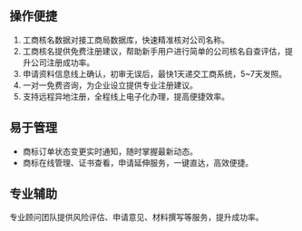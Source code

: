 
## 操作便捷
1. 工商核名数据对接工商局数据库，快速精准核对公司名称。
2. 工商核名提供免费注册建议，帮助新手用户进行简单的公司核名自查评估，提升公司注册成功率。
3. 申请资料信息线上确认，初审无误后，最快1天递交工商系统，5~7天发照。
4. 一对一免费咨询，为企业设立提供专业注册建议。
5. 支持远程异地注册，全程线上电子化办理，提高便捷效率。

## 易于管理
-   商标订单状态变更实时通知，随时掌握最新动态。
-   商标在线管理、证书查看，申请延伸服务，一键直达，高效便捷。

## 专业辅助
专业顾问团队提供风险评估、申请意见、材料撰写等服务，提升成功率。

